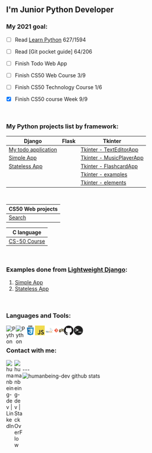 ## I'm Junior Python Developer

### My 2021 goal: <br />
<!-- Tasks to do -->
* [ ] Read [Learn Python](https://www.goodreads.com/book/show/80435.Learning_Python) 627/1594
* [ ] Read [Git pocket guide] 64/206
* [ ] Finish Todo Web App
* [ ] Finish CS50 Web Course 3/9
* [ ] Finish CS50 Technology Course 1/6

* [X] Finish CS50 course Week 9/9


<br />

### My Python projects list by framework: <br />
<!-- Tasks to do
1. [Django - My todo application](https://github.com/humanbeing-dev/MyTodo_App)
1. [Tkinter - TextEditorApp](https://github.com/humanbeing-dev/text-editor)
1. [Tkinter - FlashcardApp](https://github.com/humanbeing-dev/FlashcardApp)
1. [Tkinter - MusicPlayerApp](https://github.com/humanbeing-dev/mp3-player)
1. [Tkinter - examples](https://github.com/humanbeing-dev/tkinter_examples)
1. [Tkinter - elements](https://github.com/humanbeing-dev/tkinter_elements)
1. [Corey Schafer Python examples](https://github.com/humanbeing-dev/CSchafer-tutorial)
1. [Connect Four](https://github.com/humanbeing-dev/ConnectFour)
 -->
| Django                                                              | Flask | Tkinter                                                                  |
|---------------------------------------------------------------------|-------|--------------------------------------------------------------------------|
| [My todo application](https://github.com/humanbeing-dev/MyTodo_App) |       | [Tkinter - TextEditorApp](https://github.com/humanbeing-dev/text-editor) |
| [Simple App](https://github.com/humanbeing-dev/LD01-SimpleApp)      |       | [Tkinter - MusicPlayerApp](https://github.com/humanbeing-dev/mp3-player) |
| [Stateless App](https://github.com/humanbeing-dev/LD02-Stateless)   |       | [Tkinter - FlashcardApp](https://github.com/humanbeing-dev/FlashcardApp) |
|                                                                     |       | [Tkinter - examples](https://github.com/humanbeing-dev/tkinter_examples) |
|                                                                     |       | [Tkinter - elements](https://github.com/humanbeing-dev/tkinter_elements) |
<br />
<!-- ### My Python projects list by book/tutorial: <br />
| Learn Python |
|--------------|
| 
-->

| CS50 Web projects                                          |
|------------------------------------------------------------|
| [Search](https://github.com/humanbeing-dev/cs50w-0-search) |


| C language                                                        |
|-------------------------------------------------------------------|
| [CS-50 Course](https://github.com/humanbeing-dev/cs50-c-examples) |
<br />


### Examples done from [Lightweight Django](https://www.oreilly.com/library/view/lightweight-django/9781491946275/): <br />
<!-- Tasks to do -->
1. [Simple App](https://github.com/humanbeing-dev/LD01-SimpleApp)
1. [Stateless App](https://github.com/humanbeing-dev/LD02-Stateless)

<br />

### Languages and Tools:
<img align="left" alt="Python" width="26px" src="https://upload.wikimedia.org/wikipedia/commons/a/a1/PyCharm_Logo.svg" />
<img align="left" alt="Python" width="26px" src="https://newhorizons.com.sg/wp-content/uploads/2019/04/python.png" />
<img align="left" alt="CSS3" width="26px" src="https://raw.githubusercontent.com/github/explore/80688e429a7d4ef2fca1e82350fe8e3517d3494d/topics/css/css.png" />
<img align="left" alt="JavaScript" width="26px" src="https://raw.githubusercontent.com/github/explore/80688e429a7d4ef2fca1e82350fe8e3517d3494d/topics/javascript/javascript.png" />
<img align="left" alt="MySQL" width="26px" src="https://raw.githubusercontent.com/github/explore/80688e429a7d4ef2fca1e82350fe8e3517d3494d/topics/mysql/mysql.png" />
<img align="left" alt="Git" width="26px" src="https://raw.githubusercontent.com/github/explore/80688e429a7d4ef2fca1e82350fe8e3517d3494d/topics/git/git.png" />
<img align="left" alt="GitHub" width="26px" src="https://raw.githubusercontent.com/github/explore/78df643247d429f6cc873026c0622819ad797942/topics/github/github.png" />
<img align="left" alt="Terminal" width="26px" src="https://raw.githubusercontent.com/github/explore/80688e429a7d4ef2fca1e82350fe8e3517d3494d/topics/terminal/terminal.png" />

<br />
<br />

### Contact with me:
[<img align="left" alt="humanbeing-dev | LinkedIn" width="22px" src="https://cdn.jsdelivr.net/npm/simple-icons@v3/icons/linkedin.svg" />][linkedin]
[<img align="left" alt="humanbeing-dev | StackOverFlow" width="22px" src="https://encrypted-tbn0.gstatic.com/images?q=tbn%3AANd9GcS3ZcfaPSJ17XXbI1xggkqIFaC7QnXLN7YF4Q&usqp=CAU" />][stackoverflow]


[linkedin]: https://linkedin.com/in/maciej-sitowski/
[stackoverflow]: https://stackoverflow.com/users/12099563/humanbeing

<br />
---
<br />

<img align="left" alt="humanbeing-dev github stats" src="https://github-readme-stats.vercel.app/api?username=humanbeing-dev&show_icons=true)" />
